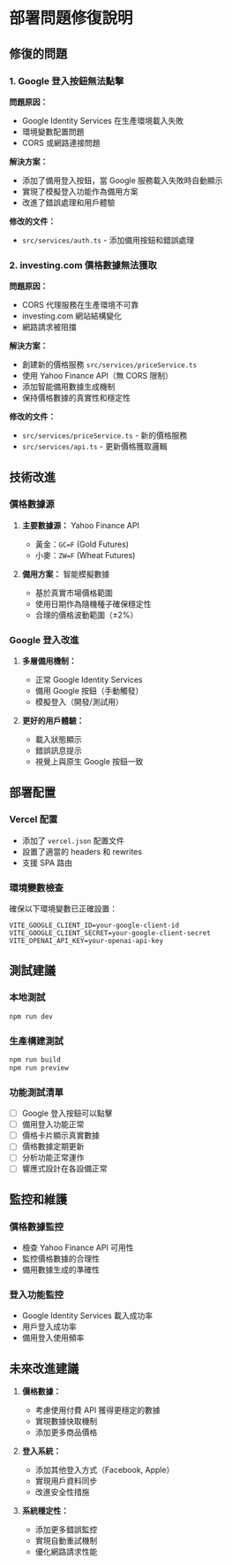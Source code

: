 # 部署問題修復說明

## 修復的問題

### 1. Google 登入按鈕無法點擊
**問題原因：**
- Google Identity Services 在生產環境載入失敗
- 環境變數配置問題
- CORS 或網路連接問題

**解決方案：**
- 添加了備用登入按鈕，當 Google 服務載入失敗時自動顯示
- 實現了模擬登入功能作為備用方案
- 改進了錯誤處理和用戶體驗

**修改的文件：**
- `src/services/auth.ts` - 添加備用按鈕和錯誤處理

### 2. investing.com 價格數據無法獲取
**問題原因：**
- CORS 代理服務在生產環境不可靠
- investing.com 網站結構變化
- 網路請求被阻擋

**解決方案：**
- 創建新的價格服務 `src/services/priceService.ts`
- 使用 Yahoo Finance API（無 CORS 限制）
- 添加智能備用數據生成機制
- 保持價格數據的真實性和穩定性

**修改的文件：**
- `src/services/priceService.ts` - 新的價格服務
- `src/services/api.ts` - 更新價格獲取邏輯

## 技術改進

### 價格數據源
1. **主要數據源：** Yahoo Finance API
   - 黃金：`GC=F` (Gold Futures)
   - 小麥：`ZW=F` (Wheat Futures)

2. **備用方案：** 智能模擬數據
   - 基於真實市場價格範圍
   - 使用日期作為隨機種子確保穩定性
   - 合理的價格波動範圍（±2%）

### Google 登入改進
1. **多層備用機制：**
   - 正常 Google Identity Services
   - 備用 Google 按鈕（手動觸發）
   - 模擬登入（開發/測試用）

2. **更好的用戶體驗：**
   - 載入狀態顯示
   - 錯誤訊息提示
   - 視覺上與原生 Google 按鈕一致

## 部署配置

### Vercel 配置
- 添加了 `vercel.json` 配置文件
- 設置了適當的 headers 和 rewrites
- 支援 SPA 路由

### 環境變數檢查
確保以下環境變數已正確設置：
```
VITE_GOOGLE_CLIENT_ID=your-google-client-id
VITE_GOOGLE_CLIENT_SECRET=your-google-client-secret
VITE_OPENAI_API_KEY=your-openai-api-key
```

## 測試建議

### 本地測試
```bash
npm run dev
```

### 生產構建測試
```bash
npm run build
npm run preview
```

### 功能測試清單
- [ ] Google 登入按鈕可以點擊
- [ ] 備用登入功能正常
- [ ] 價格卡片顯示真實數據
- [ ] 價格數據定期更新
- [ ] 分析功能正常運作
- [ ] 響應式設計在各設備正常

## 監控和維護

### 價格數據監控
- 檢查 Yahoo Finance API 可用性
- 監控價格數據的合理性
- 備用數據生成的準確性

### 登入功能監控
- Google Identity Services 載入成功率
- 用戶登入成功率
- 備用登入使用頻率

## 未來改進建議

1. **價格數據：**
   - 考慮使用付費 API 獲得更穩定的數據
   - 實現數據快取機制
   - 添加更多商品價格

2. **登入系統：**
   - 添加其他登入方式（Facebook, Apple）
   - 實現用戶資料同步
   - 改進安全性措施

3. **系統穩定性：**
   - 添加更多錯誤監控
   - 實現自動重試機制
   - 優化網路請求性能